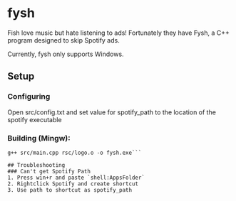 # fysh
Fish love music but hate listening to ads! Fortunately they have Fysh, a C++ program designed to skip Spotify ads.

Currently, fysh only supports Windows. 

## Setup
### Configuring
Open src/config.txt and set value for spotify_path to the location of the spotify executable

### Building (Mingw):
```windres rsc/logo.rsc rsc/logo.o
g++ src/main.cpp rsc/logo.o -o fysh.exe```

## Troubleshooting
### Can't get Spotify Path
1. Press win+r and paste `shell:AppsFolder`
2. Rightclick Spotify and create shortcut
3. Use path to shortcut as spotify_path
